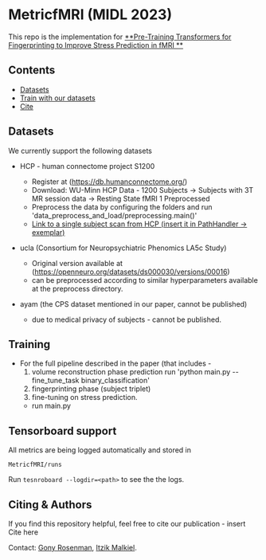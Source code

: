 # MetricfMRI (MIDL 2023)
This repo is the implementation for [**Pre-Training Transformers for Fingerprinting to Improve Stress Prediction in fMRI **](https://openreview.net/forum?id=W9qI8DwoUFF)



## Contents
- [Datasets](#datasets)
- [Train with our datasets](#training)
- [Cite](#cite)


## Datasets
We currently support the following datasets
* HCP - human connectome project S1200
  * Register at (https://db.humanconnectome.org/)
  * Download: WU-Minn HCP Data - 1200 Subjects -> Subjects with 3T MR session data -> Resting State fMRI 1 Preprocessed
  * Preprocess the data by configuring the folders and run 'data_preprocess_and_load/preprocessing.main()'
  * [Link to a single subject scan from HCP (insert it in PathHandler -> exemplar)](https://drive.google.com/file/d/1zT9n1QL7GYTUAb8HOlqjEujzg40WAi6U/view?usp=share_link)
    
    
* ucla (Consortium for Neuropsychiatric Phenomics LA5c Study) 
  * Original version available at (https://openneuro.org/datasets/ds000030/versions/00016)
  * can be preprocessed according to similar hyperparameters available at the preprocess directory.

* ayam (the CPS dataset mentioned in our paper, cannot be published) 
  * due to medical privacy of subjects - cannot be published.

## Training
* For the full pipeline described in the paper (that includes -
  1. volume reconstruction phase prediction run 'python main.py --fine_tune_task binary_classification'
  2. fingerprinting phase (subject triplet)
  3. fine-tuning on stress prediction.
  - run main.py


## Tensorboard support
All metrics are being logged automatically and stored in
```
MetricfMRI/runs
```
Run `tesnroboard --logdir=<path>` to see the the logs.


## Citing & Authors
If you find this repository helpful, feel free to cite our publication -
insert Cite here

Contact: [Gony Rosenman](mailto:gonyrosenman@mail.tau.ac.il), [Itzik Malkiel](mailto:itzik.malkiel@microsoft.com).
